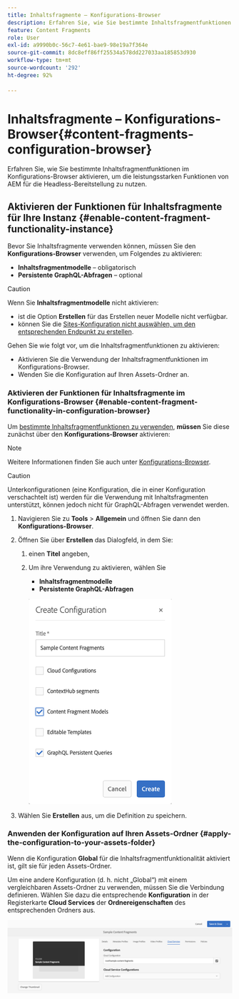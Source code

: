 ```yaml
---
title: Inhaltsfragmente – Konfigurations-Browser
description: Erfahren Sie, wie Sie bestimmte Inhaltsfragmentfunktionen im Konfigurations-Browser aktivieren, um die leistungsstarken Funktionen von AEM für die Headless-Bereitstellung zu nutzen.
feature: Content Fragments
role: User
exl-id: a9990b0c-56c7-4e61-bae9-98e19a7f364e
source-git-commit: 8dc8eff86ff25534a578dd227033aa185853d930
workflow-type: tm+mt
source-wordcount: '292'
ht-degree: 92%

---
```


# Inhaltsfragmente – Konfigurations-Browser{#content-fragments-configuration-browser}

Erfahren Sie, wie Sie bestimmte Inhaltsfragmentfunktionen im Konfigurations-Browser aktivieren, um die leistungsstarken Funktionen von AEM für die Headless-Bereitstellung zu nutzen.

## Aktivieren der Funktionen für Inhaltsfragmente für Ihre Instanz {#enable-content-fragment-functionality-instance}

Bevor Sie Inhaltsfragmente verwenden können, müssen Sie den **Konfigurations-Browser** verwenden, um Folgendes zu aktivieren:

* **Inhaltsfragmentmodelle** – obligatorisch
* **Persistente GraphQL-Abfragen** – optional

>[!CAUTION]
>
>Wenn Sie **Inhaltsfragmentmodelle** nicht aktivieren:
>
>* ist die Option **Erstellen** für das Erstellen neuer Modelle nicht verfügbar.
>* können Sie die [Sites-Konfiguration nicht auswählen, um den entsprechenden Endpunkt zu erstellen](/help/assets/content-fragments/graphql-api-content-fragments.md#enabling-graphql-endpoint).


Gehen Sie wie folgt vor, um die Inhaltsfragmentfunktionen zu aktivieren:

* Aktivieren Sie die Verwendung der Inhaltsfragmentfunktionen im Konfigurations-Browser.
* Wenden Sie die Konfiguration auf Ihren Assets-Ordner an.

### Aktivieren der Funktionen für Inhaltsfragmente im Konfigurations-Browser {#enable-content-fragment-functionality-in-configuration-browser}

Um [bestimmte Inhaltsfragmentfunktionen zu verwenden](#creating-a-content-fragment-model), **müssen** Sie diese zunächst über den **Konfigurations-Browser** aktivieren:

>[!NOTE]
>
>Weitere Informationen finden Sie auch unter [Konfigurations-Browser](/help/sites-administering/configurations.md#using-configuration-browser).

>[!CAUTION]
>
>Unterkonfigurationen (eine Konfiguration, die in einer Konfiguration verschachtelt ist) werden für die Verwendung mit Inhaltsfragmenten unterstützt, können jedoch nicht für GraphQL-Abfragen verwendet werden.

1. Navigieren Sie zu **Tools** > **Allgemein** und öffnen Sie dann den **Konfigurations-Browser**.

1. Öffnen Sie über **Erstellen** das Dialogfeld, in dem Sie:

   1. einen **Titel** angeben,
   1. Um ihre Verwendung zu aktivieren, wählen Sie
      * **Inhaltsfragmentmodelle**
      * **Persistente GraphQL-Abfragen**

      ![Konfiguration definieren](assets/cfm-conf-01.png)


1. Wählen Sie **Erstellen** aus, um die Definition zu speichern.

<!-- 1. Select the location appropriate to your website. -->

### Anwenden der Konfiguration auf Ihren Assets-Ordner {#apply-the-configuration-to-your-assets-folder}

Wenn die Konfiguration **Global** für die Inhaltsfragmentfunktionalität aktiviert ist, gilt sie für jeden Assets-Ordner.

Um eine andere Konfiguration (d. h. nicht „Global“) mit einem vergleichbaren Assets-Ordner zu verwenden, müssen Sie die Verbindung definieren. Wählen Sie dazu die entsprechende **Konfiguration** in der Registerkarte **Cloud Services** der **Ordnereigenschaften** des entsprechenden Ordners aus.

![Konfiguration anwenden](assets/cfm-conf-02.png)
